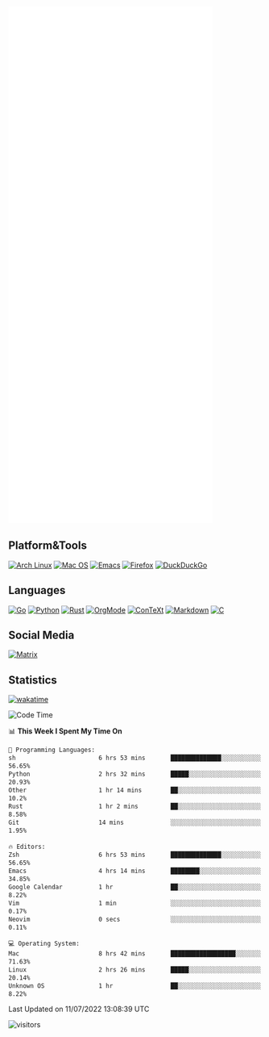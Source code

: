 ![Metrics](https://github.com/SteamedFish/SteamedFish/blob/master/github-metrics.svg)

## Platform&Tools

[![Arch Linux](https://img.shields.io/badge/ArchLinux-1793D1?logo=arch-linux&logoColor=fff&style=flat-square)](https://archlinux.org/)
[![Mac OS](https://img.shields.io/badge/MacOS-000000?style=flat-square&logo=macos&logoColor=F0F0F0)](https://www.apple.com/macos/)
[![Emacs](https://img.shields.io/badge/Emacs-%237F5AB6.svg?&style=flat-square&logo=gnu-emacs&logoColor=white)](https://www.gnu.org/software/emacs/)
[![Firefox](https://img.shields.io/badge/Firefox-FF7139?style=flat-square&logo=Firefox-Browser&logoColor=white)](https://firefox.com/)
[![DuckDuckGo](https://img.shields.io/badge/DuckDuckGo-DE5833?style=flat-square&logo=DuckDuckGo&logoColor=white)](https://duckduckgo.com/)

## Languages

[![Go](https://img.shields.io/badge/Golang-%2300ADD8.svg?style=flat-square&logo=go&logoColor=white)](https://golang.org/)
[![Python](https://img.shields.io/badge/Python-3670A0?style=flat-square&logo=python&logoColor=ffdd54)](https://www.python.org/)
[![Rust](https://img.shields.io/badge/Rust-%23000000.svg?style=flat-square&logo=rust&logoColor=white)](https://www.rust-lang.org/)
[![OrgMode](https://img.shields.io/badge/OrgMode-%23000000.svg?style=flat-square&logo=org&logoColor=white)](https://orgmode.org/)
[![ConTeXt](https://img.shields.io/badge/ConTeXt-%23008080.svg?style=flat-square&logo=latex&logoColor=white)](https://contextgarden.net/)
[![Markdown](https://img.shields.io/badge/MarkDown-%23000000.svg?style=flat-square&logo=markdown&logoColor=white)](https://daringfireball.net/projects/markdown/)
[![C](https://img.shields.io/badge/C-%2300599C.svg?style=flat-square&logo=c&logoColor=white)](https://www.iso.org/standard/74528.html)

## Social Media

[![Matrix](https://img.shields.io/badge/SteamedFish-2CA5E0?style=social&logo=matrix&logoColor=black)](https://matrix.to/#/@i:steamedfish.org)

## Statistics
[![wakatime](https://wakatime.com/badge/user/168280d6-fcf2-4b4f-ad3a-dc4612f35b38.svg)](https://wakatime.com/@168280d6-fcf2-4b4f-ad3a-dc4612f35b38)

<!--START_SECTION:waka-->
![Code Time](http://img.shields.io/badge/Code%20Time-1%2C914%20hrs%203%20mins-blue)

📊 **This Week I Spent My Time On** 

```text
💬 Programming Languages: 
sh                       6 hrs 53 mins       ██████████████░░░░░░░░░░░   56.65% 
Python                   2 hrs 32 mins       █████░░░░░░░░░░░░░░░░░░░░   20.93% 
Other                    1 hr 14 mins        ██░░░░░░░░░░░░░░░░░░░░░░░   10.2% 
Rust                     1 hr 2 mins         ██░░░░░░░░░░░░░░░░░░░░░░░   8.58% 
Git                      14 mins             ░░░░░░░░░░░░░░░░░░░░░░░░░   1.95%

🔥 Editors: 
Zsh                      6 hrs 53 mins       ██████████████░░░░░░░░░░░   56.65% 
Emacs                    4 hrs 14 mins       ████████░░░░░░░░░░░░░░░░░   34.85% 
Google Calendar          1 hr                ██░░░░░░░░░░░░░░░░░░░░░░░   8.22% 
Vim                      1 min               ░░░░░░░░░░░░░░░░░░░░░░░░░   0.17% 
Neovim                   0 secs              ░░░░░░░░░░░░░░░░░░░░░░░░░   0.11%

💻 Operating System: 
Mac                      8 hrs 42 mins       ██████████████████░░░░░░░   71.63% 
Linux                    2 hrs 26 mins       █████░░░░░░░░░░░░░░░░░░░░   20.14% 
Unknown OS               1 hr                ██░░░░░░░░░░░░░░░░░░░░░░░   8.22%

```


 Last Updated on 11/07/2022 13:08:39 UTC
<!--END_SECTION:waka-->

![visitors](https://visitor-badge.laobi.icu/badge?page_id=SteamedFish.SteamedFish)
